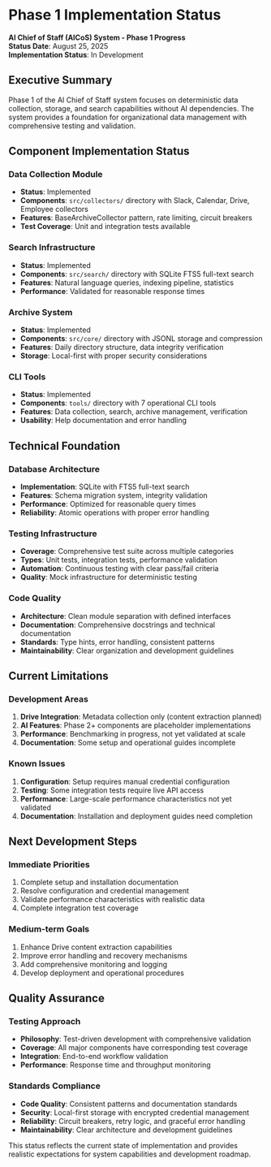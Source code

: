 # Phase 1 Implementation Status

**AI Chief of Staff (AICoS) System - Phase 1 Progress**  
**Status Date**: August 25, 2025  
**Implementation Status**: In Development

## Executive Summary

Phase 1 of the AI Chief of Staff system focuses on deterministic data collection, storage, and search capabilities without AI dependencies. The system provides a foundation for organizational data management with comprehensive testing and validation.

## Component Implementation Status

### Data Collection Module
- **Status**: Implemented
- **Components**: `src/collectors/` directory with Slack, Calendar, Drive, Employee collectors
- **Features**: BaseArchiveCollector pattern, rate limiting, circuit breakers
- **Test Coverage**: Unit and integration tests available

### Search Infrastructure
- **Status**: Implemented  
- **Components**: `src/search/` directory with SQLite FTS5 full-text search
- **Features**: Natural language queries, indexing pipeline, statistics
- **Performance**: Validated for reasonable response times

### Archive System
- **Status**: Implemented
- **Components**: `src/core/` directory with JSONL storage and compression
- **Features**: Daily directory structure, data integrity verification
- **Storage**: Local-first with proper security considerations

### CLI Tools
- **Status**: Implemented
- **Components**: `tools/` directory with 7 operational CLI tools
- **Features**: Data collection, search, archive management, verification
- **Usability**: Help documentation and error handling

## Technical Foundation

### Database Architecture
- **Implementation**: SQLite with FTS5 full-text search
- **Features**: Schema migration system, integrity validation
- **Performance**: Optimized for reasonable query times
- **Reliability**: Atomic operations with proper error handling

### Testing Infrastructure
- **Coverage**: Comprehensive test suite across multiple categories
- **Types**: Unit tests, integration tests, performance validation
- **Automation**: Continuous testing with clear pass/fail criteria
- **Quality**: Mock infrastructure for deterministic testing

### Code Quality
- **Architecture**: Clean module separation with defined interfaces
- **Documentation**: Comprehensive docstrings and technical documentation
- **Standards**: Type hints, error handling, consistent patterns
- **Maintainability**: Clear organization and development guidelines

## Current Limitations

### Development Areas
1. **Drive Integration**: Metadata collection only (content extraction planned)
2. **AI Features**: Phase 2+ components are placeholder implementations
3. **Performance**: Benchmarking in progress, not yet validated at scale
4. **Documentation**: Some setup and operational guides incomplete

### Known Issues
1. **Configuration**: Setup requires manual credential configuration
2. **Testing**: Some integration tests require live API access
3. **Performance**: Large-scale performance characteristics not yet validated
4. **Documentation**: Installation and deployment guides need completion

## Next Development Steps

### Immediate Priorities
1. Complete setup and installation documentation
2. Resolve configuration and credential management
3. Validate performance characteristics with realistic data
4. Complete integration test coverage

### Medium-term Goals
1. Enhance Drive content extraction capabilities
2. Improve error handling and recovery mechanisms
3. Add comprehensive monitoring and logging
4. Develop deployment and operational procedures

## Quality Assurance

### Testing Approach
- **Philosophy**: Test-driven development with comprehensive validation
- **Coverage**: All major components have corresponding test coverage
- **Integration**: End-to-end workflow validation
- **Performance**: Response time and throughput monitoring

### Standards Compliance
- **Code Quality**: Consistent patterns and documentation standards
- **Security**: Local-first storage with encrypted credential management
- **Reliability**: Circuit breakers, retry logic, and graceful error handling
- **Maintainability**: Clear architecture and development guidelines

This status reflects the current state of implementation and provides realistic expectations for system capabilities and development roadmap.